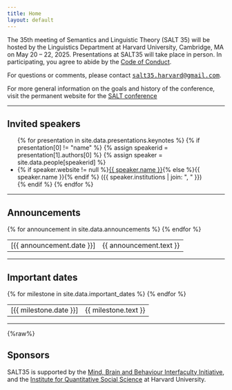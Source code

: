 ```yaml
---
title: Home
layout: default
---
```


The 35th meeting of Semantics and Linguistic Theory (SALT 35) will be hosted by the Linguistics Department at Harvard University, Cambridge, MA on May 20 – 22, 2025. Presentations at SALT35 will take place in person. In participating, you agree to abide by the [Code of Conduct](code-of-conduct/).

For questions or comments, please contact <span style="font-family: monospace">[salt35.harvard@gmail.com](mailto:salt35.harvard@gmail.com)</span>. 

For more general information on the goals and history of the conference, visit the permanent website for the [SALT conference](http://saltconf.github.io)

<hr/>

## Invited speakers

<ul id="speakers">
  {% for presentation in site.data.presentations.keynotes %}
    {% if presentation[0] != "name" %}
      {% assign speakerid = presentation[1].authors[0] %}
      {% assign speaker = site.data.people[speakerid] %}
      <li>
        {% if speaker.website != null %}<a href="{{ speaker.website }}">{{ speaker.name }}</a>{% else %}{{ speaker.name }}{% endif %} ({{ speaker.institutions | join: ", " }})
      </li>
    {% endif %}
  {% endfor %}
</ul>

<hr/>

## Announcements

<table class="announce">
  <tbody>
    {% for announcement in site.data.announcements %}
    <tr>
      <td class="time">
        [{{ announcement.date }}]
      </td>
      <td>
        {{ announcement.text }}
      </td>
    </tr>
    {% endfor %}
  </tbody>
</table>
<!-- <hr style="border-style: dashed; border-color: #eae9e6"> -->

<hr/>

## Important dates

<table class="announce">
  <tbody>
    {% for milestone in site.data.important_dates %}
    <tr>
      <td class="time">
        [{{ milestone.date }}]
      </td>
      <td>
        {{ milestone.text }}
      </td>
    </tr>
    {% endfor %}
  </tbody>
</table>

<hr/>

{%raw%}
<!--- 
## Sponsors

{%endraw%}
--->

## Sponsors

SALT35 is supported by the [Mind, Brain and Behaviour Interfaculty Initiative](https://mbb.harvard.edu), and the [Institute for Quantitative Social Science](https://www.iq.harvard.edu/about) at Harvard University.

